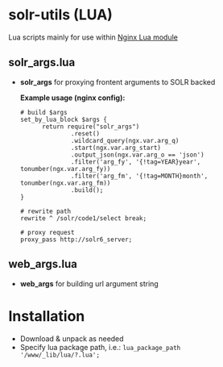 # solr-utils (LUA)
Lua scripts mainly for use within [Nginx Lua module](https://github.com/openresty/lua-nginx-module)

## solr_args.lua
* **solr_args** for proxying frontent arguments to SOLR backed
  
  **Example usage (nginx config):**

  ```
  # build $args
  set_by_lua_block $args {
        return require("solr_args")
                .reset()
                .wildcard_query(ngx.var.arg_q)
                .start(ngx.var.arg_start)
                .output_json(ngx.var.arg_o == 'json')
                .filter('arg_fy', '{!tag=YEAR}year', tonumber(ngx.var.arg_fy))
                .filter('arg_fm', '{!tag=MONTH}month', tonumber(ngx.var.arg_fm))
                .build();
  }

  # rewrite path
  rewrite ^ /solr/code1/select break;

  # proxy request
  proxy_pass http://solr6_server;
  ```


## web_args.lua
* **web_args** for building url argument string

# Installation
* Download & unpack as needed
* Specify lua package path, i.e.:
    ``lua_package_path '/www/_lib/lua/?.lua';``
